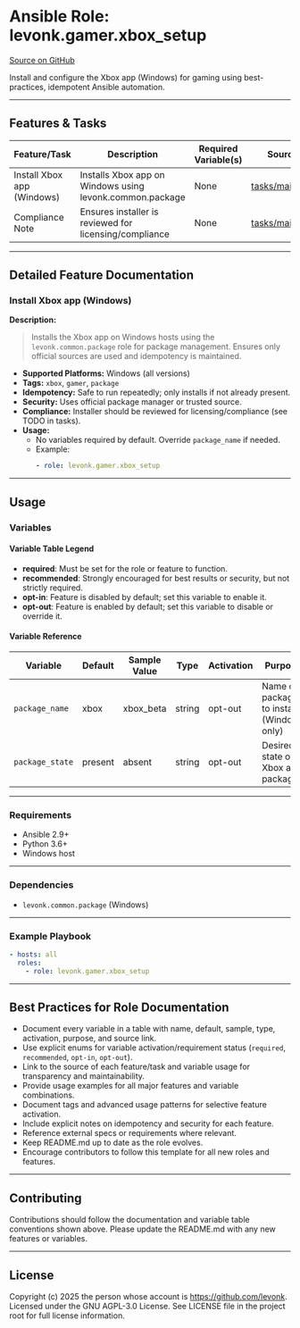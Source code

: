# Ansible Role: levonk.gamer.xbox_setup

[Source on GitHub](https://github.com/levonk/levonk-ansible-galaxy/tree/main/levonk/gamer/roles/xbox_setup)

Install and configure the Xbox app (Windows) for gaming using best-practices, idempotent Ansible automation.

---

## Features & Tasks

| Feature/Task                   | Description                                                      | Required Variable(s) | Source |
|-------------------------------|------------------------------------------------------------------|----------------------|--------|
| Install Xbox app (Windows)    | Installs Xbox app on Windows using levonk.common.package          | None                 | [tasks/main.yml](tasks/main.yml) |
| Compliance Note               | Ensures installer is reviewed for licensing/compliance            | None                 | [tasks/main.yml](tasks/main.yml) |

---

## Detailed Feature Documentation

### Install Xbox app (Windows)

**Description:**
> Installs the Xbox app on Windows hosts using the `levonk.common.package` role for package management. Ensures only official sources are used and idempotency is maintained.

- **Supported Platforms:** Windows (all versions)
- **Tags:** `xbox`, `gamer`, `package`
- **Idempotency:** Safe to run repeatedly; only installs if not already present.
- **Security:** Uses official package manager or trusted source.
- **Compliance:** Installer should be reviewed for licensing/compliance (see TODO in tasks).
- **Usage:**
  - No variables required by default. Override `package_name` if needed.
  - Example:
    ```yaml
    - role: levonk.gamer.xbox_setup
    ```

---

## Usage

### Variables

#### Variable Table Legend
- **required**: Must be set for the role or feature to function.
- **recommended**: Strongly encouraged for best results or security, but not strictly required.
- **opt-in**: Feature is disabled by default; set this variable to enable it.
- **opt-out**: Feature is enabled by default; set this variable to disable or override it.

#### Variable Reference

| Variable         | Default | Sample Value | Type    | Activation | Purpose                                   | Used In |
|-----------------|---------|--------------|---------|------------|-------------------------------------------|---------|
| `package_name`  | xbox    | xbox_beta    | string  | opt-out    | Name of package to install (Windows only) | [tasks/main.yml](tasks/main.yml) |
| `package_state` | present | absent       | string  | opt-out    | Desired state of Xbox app package         | [tasks/main.yml](tasks/main.yml) |

---

### Requirements
- Ansible 2.9+
- Python 3.6+
- Windows host

---

### Dependencies
- `levonk.common.package` (Windows)

---

### Example Playbook
```yaml
- hosts: all
  roles:
    - role: levonk.gamer.xbox_setup
```

---

## Best Practices for Role Documentation
- Document every variable in a table with name, default, sample, type, activation, purpose, and source link.
- Use explicit enums for variable activation/requirement status (`required`, `recommended`, `opt-in`, `opt-out`).
- Link to the source of each feature/task and variable usage for transparency and maintainability.
- Provide usage examples for all major features and variable combinations.
- Document tags and advanced usage patterns for selective feature activation.
- Include explicit notes on idempotency and security for each feature.
- Reference external specs or requirements where relevant.
- Keep README.md up to date as the role evolves.
- Encourage contributors to follow this template for all new roles and features.

---

## Contributing
Contributions should follow the documentation and variable table conventions shown above. Please update the README.md with any new features or variables.

---

## License
Copyright (c) 2025 the person whose account is https://github.com/levonk. Licensed under the GNU AGPL-3.0 License. See LICENSE file in the project root for full license information.
